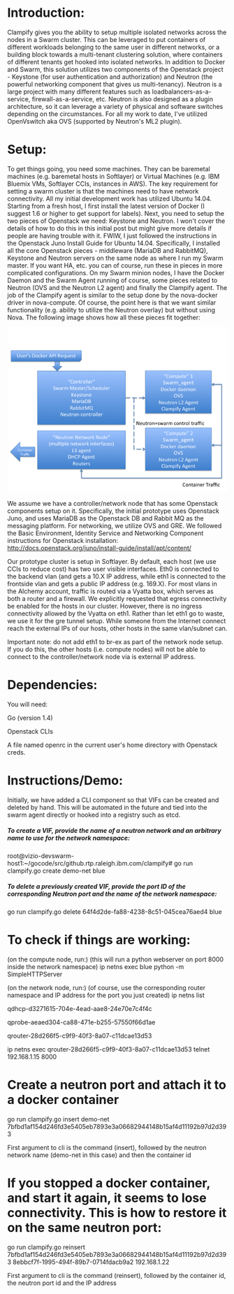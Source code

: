 # Introduction:

Clampify gives you the ability to setup multiple isolated networks across the nodes in a Swarm cluster. This can be leveraged to put containers of different workloads belonging to the same user in different networks, or a building block towards a multi-tenant clustering solution, where containers of different tenants get hooked into isolated networks. In addition to Docker and Swarm, this solution utilizes two components of the Openstack project - Keystone (for user authentication and authorization) and Neutron (the powerful networking component that gives us multi-tenancy). Neutron is a large project with many different features such as loadbalancers-as-a-service, firewall-as-a-service, etc. Neutron is also designed as a plugin architecture, so it can leverage a variety of physical and software switches depending on the circumstances. For all my work to date, I've utilized OpenVswitch aka OVS (supported by Neutron's ML2 plugin).

# Setup:

To get things going, you need some machines. They can be baremetal machines (e.g. baremetal hosts in Softlayer) or Virtual Machines (e.g. IBM Bluemix VMs, Softlayer CCIs, instances in AWS). The key requirement for setting a swarm cluster is that the machines need to have network connectivity. All my initial development work has utilized Ubuntu 14.04. Starting from a fresh host, I first install the latest version of Docker (I suggest 1.6 or higher to get support for labels). Next, you need to setup the two pieces of Openstack we need: Keystone and Neutron. I won't cover the details of how to do this in this initial post but might give more details if people are having trouble with it. FWIW, I just followed the instructions in the Openstack Juno Install Guide for Ubuntu 14.04. Specifically, I installed all the core Openstack pieces - middleware (MariaDB and RabbitMQ), Keystone and Neutron servers on the same node as where I run my Swarm master. If you want HA, etc. you can of course, run these in pieces in more complicated configurations. On my Swarm minion nodes, I have the Docker Daemon and the Swarm Agent running of course, some pieces related to Neutron (OVS and the Neutron L2 agent) and finally the Clampify agent. The job of the Clampify agent is similar to the setup done by the nova-docker driver in nova-compute. Of course, the point here is that we want similar functionality (e.g. ability to utilize the Neutron overlay) but without using Nova. The following image shows how all these pieces fit together:

![Architecture for Proof of concept](clampify_arch.png)



We assume we have a controller/network node that has some Openstack components setup on it. Specifically, the initial prototype uses Openstack Juno, and uses MariaDB as the Openstack DB and Rabbit MQ as the messaging platform. For networking, we utilize OVS and GRE. We followed the Basic Environment, Identity Service and Networking Component instructions for Openstack installation:
http://docs.openstack.org/juno/install-guide/install/apt/content/

Our prototype cluster is setup in Softlayer. By default, each host (we use CCIs to reduce cost) has two user visible interfaces. Eth0 is connected to the backend vlan (and gets a 10.X IP address, while eth1 is connected to the frontside vlan and gets a public IP address (e.g. 169.X). For most vlans in the Alchemy account, traffic is routed via a Vyatta box, which serves as both a router and a firewall. We explicitly requested that egress connectivity be enabled for the hosts in our cluster. However, there is no ingress connectivity allowed by the Vyatta on eth1. Rather than let eth1 go to waste, we use it for the gre tunnel setup. While someone from the Internet connect reach the external IPs of our hosts, other hosts in the same vlan/subnet can.  

Important note: do not add eth1 to br-ex as part of the network node setup. If you do this, the other hosts (i.e. compute nodes) will not be able to connect to the controller/network node via is external IP address.

# Dependencies:

You will need:

Go (version 1.4)

Openstack CLIs

A file named openrc in the current user's home directory with Openstack creds.

# Instructions/Demo:

Initially, we have added a CLI component so that VIFs can be created and deleted by hand. This will be automated in the future and tied into the swarm agent directly or hooked into a registry such as etcd.

##### To create a VIF, provide the name of a neutron network and an arbitrary name to use for the network namespace:

root@vizio-devswarm-host1:~/gocode/src/github.rtp.raleigh.ibm.com/clampify# go run clampify.go create demo-net blue

##### To delete a previously created VIF, provide the port ID of the corresponding Neutron port and the name of the network namespace:

go run clampify.go delete 64f4d2de-fa88-4238-8c51-045cea76aed4 blue

# To check if things are working:
(on the compute node, run:)
(this will run a python webserver on port 8000 inside the network namespace)
ip netns exec blue python -m SimpleHTTPServer

(on the network node, run:)
(of course, use the corresponding router namespace and IP address for the port you just created)
ip netns list

qdhcp-d3271615-704e-4ead-aae8-24e70e7c4f4c

qprobe-aeaed304-ca88-471e-b255-57550f66d1ae

qrouter-28d266f5-c9f9-40f3-8a07-c11dcae13d53

ip netns exec qrouter-28d266f5-c9f9-40f3-8a07-c11dcae13d53 telnet 192.168.1.15 8000

# Create a neutron port and attach it to a docker container

go run clampify.go insert demo-net 7bfbd1af154d246fd3e5405eb7893e3a06682944148b15af4d11192b97d2d393

First argument to cli is the command (insert), followed by the neutron network name (demo-net in this case) and then the container id

# If you stopped a docker container, and start it again, it seems to lose connectivity. This is how to restore it on the same neutron port:

go run clampify.go reinsert 7bfbd1af154d246fd3e5405eb7893e3a06682944148b15af4d11192b97d2d393 8ebbcf7f-1995-494f-89b7-0714fdacb9a2 192.168.1.22

First argument to cli is the command (reinsert), followed by the container id, the neutron port id and the IP address
